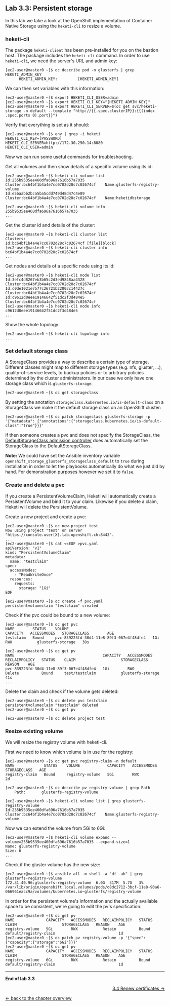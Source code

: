 ## Lab 3.3: Persistent storage

In this lab we take a look at the OpenShift implementation of Container Native Storage using the `heketi-cli` to resize a volume.


### heketi-cli

The package `heketi-client` has been pre-installed for you on the bastion host. The package includes the `heketi-cli` command.
In order to use `heketi-cli`, we need the server's URL and admin key:
```
[ec2-user@master0 ~]$ oc describe pod -n glusterfs | grep HEKETI_ADMIN_KEY
      HEKETI_ADMIN_KEY:			[HEKETI_ADMIN_KEY]
```

We can then set variables with this information:
```
[ec2-user@master0 ~]$ export HEKETI_CLI_USER=admin
[ec2-user@master0 ~]$ export HEKETI_CLI_KEY="[HEKETI_ADMIN_KEY]"
[ec2-user@master0 ~]$ export HEKETI_CLI_SERVER=$(oc get svc/heketi-storage -n default --template "http://{{.spec.clusterIP}}:{{(index .spec.ports 0).port}}")
```

Verify that everything is set as it should:
```
[ec2-user@master0 ~]$ env | grep -i heketi
HEKETI_CLI_KEY=[PASSWORD]
HEKETI_CLI_SERVER=http://172.30.250.14:8080
HEKETI_CLI_USER=admin
```

Now we can run some useful commands for troubleshooting.

Get all volumes and then show details of a specific volume using its id:
```
[ec2-user@master0 ~]$ heketi-cli volume list
Id:255b9535ee460dfa696a7616b57a7035    Cluster:bc64bf1b4a4e7cc0702d28c7c02674cf    Name:glusterfs-registry-volume
Id:e5baabb2bca5ba5cdd749d48d47c4e89    Cluster:bc64bf1b4a4e7cc0702d28c7c02674cf    Name:heketidbstorage

[ec2-user@master0 ~]$ heketi-cli volume info 255b9535ee460dfa696a7616b57a7035
...
```

Get the cluster id and details of the cluster:
```
[ec2-user@master0 ~]$ heketi-cli cluster list
Clusters:
Id:bc64bf1b4a4e7cc0702d28c7c02674cf [file][block]
[ec2-user@master0 ~]$ heketi-cli cluster info bc64bf1b4a4e7cc0702d28c7c02674cf
...
```

Get nodes and details of a specific node using its id:
```
[ec2-user@master0 ~]$ heketi-cli node list
Id:3efc4d8267eb3b65c2d3ed9848aa4328	Cluster:bc64bf1b4a4e7cc0702d28c7c02674cf
Id:c0de1021e7577c26721b22003c14427c	Cluster:bc64bf1b4a4e7cc0702d28c7c02674cf
Id:c9612d0eee19146642f51dc2f3d484e5	Cluster:bc64bf1b4a4e7cc0702d28c7c02674cf
[ec2-user@master0 ~]$ heketi-cli node info c9612d0eee19146642f51dc2f3d484e5
...
```

Show the whole topology:
```
[ec2-user@master0 ~]$ heketi-cli topology info
...
```


### Set default storage class

A StorageClass provides a way to describe a certain type of storage. Different classes might map to different storage types (e.g. nfs, gluster, ...), quality-of-service levels, to backup policies or to arbitrary policies determined by the cluster administrators. In our case we only have one storage class which is `glusterfs-storage`:
```
[ec2-user@master0 ~]$ oc get storageclass
```

By setting the anotation `storageclass.kubernetes.io/is-default-class` on a StorageClass we make it the default storage class on an OpenShift cluster:
```
[ec2-user@master0 ~]$ oc patch storageclass glusterfs-storage -p  '{"metadata": {"annotations":{"storageclass.kubernetes.io/is-default-class":"true"}}}'
```

If then someone creates a pvc and does not specify the StorageClass, the [DefaultStorageClass admission controller](https://kubernetes.io/docs/admin/admission-controllers/#defaultstorageclass) does automatically set the StorageClass to the DefaultStorageClass.

**Note:** We could have set the Ansible inventory variable `openshift_storage_glusterfs_storageclass_default` to `true` during installation in order to let the playbooks automatically do what we just did by hand. For demonstration purposes however we set it to `false`.


### Create and delete a pvc

If you create a PersistentVolumeClaim, Heketi will automatically create a PersistentVolume and bind it to your claim. Likewise if you delete a claim, Heketi will delete the PersistentVolume.

Create a new project and create a pvc:
```
[ec2-user@master0 ~]$ oc new-project test
Now using project "test" on server "https://console.user[X].lab.openshift.ch:8443".
...
[ec2-user@master0 ~]$ cat <<EOF >pvc.yaml
apiVersion: "v1"
kind: "PersistentVolumeClaim"
metadata:
  name: "testclaim"
spec:
  accessModes:
    - "ReadWriteOnce"
  resources:
    requests:
      storage: "1Gi"
EOF

[ec2-user@master0 ~]$ oc create -f pvc.yaml
persistentvolumeclaim "testclaim" created
```

Check if the pvc could be bound to a new volume:
```
[ec2-user@master0 ~]$ oc get pvc
NAME        STATUS    VOLUME                                     CAPACITY   ACCESSMODES   STORAGECLASS        AGE
testclaim   Bound     pvc-839223fd-30d4-11e8-89f3-067e4f48dfe4   1Gi        RWO           glusterfs-storage   38s

[ec2-user@master0 ~]$ oc get pv
NAME                                       CAPACITY   ACCESSMODES   RECLAIMPOLICY   STATUS    CLAIM                    STORAGECLASS        REASON    AGE
pvc-839223fd-30d4-11e8-89f3-067e4f48dfe4   1Gi        RWO           Delete          Bound     test/testclaim           glusterfs-storage             41s
...
```

Delete the claim and check if the volume gets deleted:
```
[ec2-user@master0 ~]$ oc delete pvc testclaim
persistentvolumeclaim "testclaim" deleted
[ec2-user@master0 ~]$ oc get pv

[ec2-user@master0 ~]$ oc delete project test
```


### Resize existing volume

We will resize the registry volume with heketi-cli.

First we need to know which volume is in use for the registry:
```
[ec2-user@master0 ~]$ oc get pvc registry-claim -n default
NAME             STATUS    VOLUME            CAPACITY   ACCESSMODES   STORAGECLASS   AGE
registry-claim   Bound     registry-volume   5Gi        RWX                          2d

[ec2-user@master0 ~]$ oc describe pv registry-volume | grep Path
    Path:		glusterfs-registry-volume

[ec2-user@master0 ~]$ heketi-cli volume list | grep glusterfs-registry-volume
Id:255b9535ee460dfa696a7616b57a7035    Cluster:bc64bf1b4a4e7cc0702d28c7c02674cf    Name:glusterfs-registry-volume
```

Now we can extend the volume from 5Gi to 6Gi:
```
[ec2-user@master0 ~]$ heketi-cli volume expand --volume=255b9535ee460dfa696a7616b57a7035 --expand-size=1
Name: glusterfs-registry-volume
Size: 6
...
```

Check if the gluster volume has the new size:
```
[ec2-user@master0 ~]$ ansible all -m shell -a "df -ah" | grep glusterfs-registry-volume
172.31.40.96:glusterfs-registry-volume  6.0G  317M  5.7G   3% /var/lib/origin/openshift.local.volumes/pods/d8dc2712-3bcf-11e8-90a6-066961eacc9a/volumes/kubernetes.io~glusterfs/registry-volume
```

In order for the persistent volume's information and the actually available space to be consistent, we're going to edit the pv's specification:
```
[ec2-user@master0 ~]$ oc get pv
NAME              CAPACITY   ACCESSMODES   RECLAIMPOLICY   STATUS    CLAIM                    STORAGECLASS   REASON    AGE
registry-volume   5Gi        RWX           Retain          Bound     default/registry-claim                            1d
[ec2-user@master0 ~]$ oc patch pv registry-volume -p '{"spec":{"capacity":{"storage":"6Gi"}}}'
[ec2-user@master0 ~]$ oc get pv
NAME              CAPACITY   ACCESSMODES   RECLAIMPOLICY   STATUS    CLAIM                    STORAGECLASS   REASON    AGE
registry-volume   6Gi        RWX           Retain          Bound     default/registry-claim                            1d
```

---

**End of lab 3.3**

<p width="100px" align="right"><a href="34_renew_certificates.md">3.4 Renew certificates →</a></p>

[← back to the chapter overview](30_daily_business.md)
